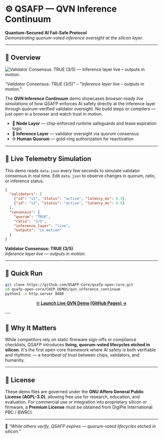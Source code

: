 # ⚙️ QSAFP — QVN Inference Continuum

**Quantum-Secured AI Fail-Safe Protocol**  
*Demonstrating quorum-voted inference oversight at the silicon layer.*

---

## 📘 Overview

![Validator Consensus: TRUE (3/5) — Inference layer live – outputs in motion.](../../ASSETS/Gif-QVN_Inference_Oversight_Continuum.gif)

*"Validator Consensus: TRUE (3/5)" – "Inference layer live – outputs in motion."*

The **QVN Inference Continuum** demo showcases *browser-ready live simulations* of how QSAFP enforces AI safety directly at the inference layer through quorum-verified validator oversight. No build steps or compilers — just open in a browser and watch trust in motion.

- 🔐 **Node Layer** — chip-enforced runtime safeguards and lease expiration logic
- 🧠 **Inference Layer** — validator oversight via quorum consensus
- 🌐 **Human Quorum** — gold-ring authorization for reactivation

---

## 🧩 Live Telemetry Simulation

This demo reads `data.json` every few seconds to simulate validator consensus in real time. Edit `data.json` to observe changes in quorum, ratio, or inference status.

```json
{
  "validators": [
    {"id": "v1", "status": "active", "latency_ms": 6.3},
    {"id": "v2", "status": "active", "latency_ms": 6.5}
  ],
  "consensus": {
    "quorum": "TRUE",
    "ratio": "3/5",
    "inference_layer": "live",
    "outputs": "in motion"
  }
}
```

**Validator Consensus: TRUE (3/5)**  
*Inference layer live — outputs in motion.*

---

## 🧪 Quick Run

```bash
git clone https://github.com/QSAFP-Core/qsafp-open-core.git
cd qsafp-open-core/CHIP_DEMOS/qvn_inference_continuum
python3 -m http.server 8080
```

<p align="center">
  <a href="https://qsafp-core.github.io/qsafp-open-core/CHIP_DEMOS/qvn_inference_continuum/">
    🌐 <strong>Launch Live QVN Demo (GitHub Pages) →</strong>
  </a>
</p>
---

## 🧠 Why It Matters

While competitors rely on static firmware sign-offs or compliance checklists, QSAFP introduces **living, quorum-voted lifecycles etched in silicon**. It's the first open-core framework where AI safety is both verifiable and rhythmic — a *heartbeat of trust* between chips, validators, and humanity.

---

<h2>🪪 License</h2>
<p>
These demo files are governed under the <strong>GNU Affero General Public License (AGPL-3.0)</strong>,
allowing free use for research, education, and evaluation.
For commercial use or integration into proprietary silicon or firmware,
a <strong>Premium License</strong> must be obtained from DigiPie International PBC / BWRCI.
</p>

---

🧩 *"While others verify, QSAFP expires — quorum-voted lifecycles etched in silicon."*
